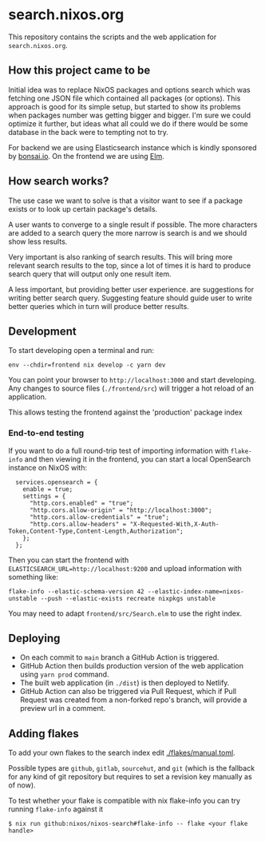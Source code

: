# search.nixos.org

This repository contains the scripts and the web application for
`search.nixos.org`. 


## How this project came to be

Initial idea was to replace NixOS packages and options search which was
fetching one JSON file which contained all packages (or options). This approach
is good for its simple setup, but started to show its problems when packages
number was getting bigger and bigger. I'm sure we could optimize it further,
but ideas what all could we do if there would be some database in the back were
to tempting not to try.

For backend we are using Elasticsearch instance which is kindly sponsored by
[bonsai.io](https://bonsai.io). On the frontend we are using
[Elm](https://elm-lang.org).


## How search works?

The use case we want to solve is that a visitor want to see if a package
exists or to look up certain package's details.

A user wants to converge to a single result if possible. The more characters
are added to a search query the more narrow is search is and we should show
less results.

Very important is also ranking of search results. This will bring more relevant
search results to the top, since a lot of times it is hard to produce search
query that will output only one result item.

A less important, but providing better user experience. are suggestions for
writing better search query. Suggesting feature should guide user to write
better queries which in turn will produce better results.


## Development

To start developing open a terminal and run:

```
env --chdir=frontend nix develop -c yarn dev
```

You can point your browser to `http://localhost:3000` and start developing.
Any changes to source files (`./frontend/src`) will trigger a hot reload of an
application.

This allows testing the frontend against the 'production' package index

### End-to-end testing

If you want to do a full round-trip test of importing information with
`flake-info` and then viewing it in the frontend, you can start a local
OpenSearch instance on NixOS with:

```
  services.opensearch = {
    enable = true;
    settings = {
      "http.cors.enabled" = "true";
      "http.cors.allow-origin" = "http://localhost:3000";
      "http.cors.allow-credentials" = "true";
      "http.cors.allow-headers" = "X-Requested-With,X-Auth-Token,Content-Type,Content-Length,Authorization";
    };
  };
```

Then you can start the frontend with `ELASTICSEARCH_URL=http://localhost:9200` and upload information with something like:

```
flake-info --elastic-schema-version 42 --elastic-index-name=nixos-unstable --push --elastic-exists recreate nixpkgs unstable
```

You may need to adapt `frontend/src/Search.elm` to use the right index.

## Deploying

- On each commit to `main` branch a GitHub Action is triggered.
- GitHub Action then builds production version of the web application using
  `yarn prod` command.
- The built web application (in `./dist`) is then deployed to Netlify.
- GitHub Action can also be triggered via Pull Request, which if Pull Request
  was created from a non-forked repo's branch, will provide a preview url in a
  comment.

## Adding flakes

To add your own flakes to the search index edit [./flakes/manual.toml](./flakes/manual.toml).

Possible types are `github`, `gitlab`, `sourcehut`, and `git` (which is the fallback for any kind of git repository but requires to set a revision key manually as of now).

To test whether your flake is compatible with nix flake-info you can try running `flake-info` against it

```
$ nix run github:nixos/nixos-search#flake-info -- flake <your flake handle>
```
